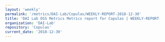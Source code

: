 ```yaml
---
layout: 'weekly'
permalink: '/metrics/DAI-Lab/Copulas/WEEKLY-REPORT-2018-12-30'
title: 'DAI Lab OSS Metrics Metrics report for Copulas | WEEKLY-REPORT-2018-12-30'
organization: 'DAI-Lab'
repository: 'Copulas'
current_date: '2018-12-30'
---
```

